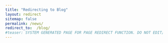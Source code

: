 ```yaml
---
title: "Redirecting to Blog"
layout: redirect
sitemap: false
permalink: /news/
redirect_to:  /blog/
#teaser: SYSTEM GENERATED PAGE FOR PAGE REDIRECT FUNCTION. DO NOT EDIT/RENAME/REMOVE THIS PAGE.
---
```

